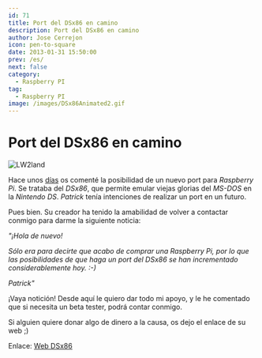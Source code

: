 ```yaml
---
id: 71
title: Port del DSx86 en camino
description: Port del DSx86 en camino
author: Jose Cerrejon
icon: pen-to-square
date: 2013-01-31 15:50:00
prev: /es/
next: false
category:
  - Raspberry PI
tag:
  - Raspberry PI
image: /images/DSx86Animated2.gif
---
```


# Port del DSx86 en camino

![LW2land](/images/DSx86Animated2.gif)

Hace unos [días](/post.php?id=59) os comenté la posibilidad de un nuevo port para *Raspberry Pi*. Se trataba del *DSx86*, que permite emular viejas glorias del *MS-DOS* en la *Nintendo DS*. *Patrick* tenía intenciones de realizar un port en un futuro.

Pues bien. Su creador ha tenido la amabilidad de volver a contactar conmigo para darme la siguiente noticia:

*"¡Hola de nuevo!*
 
*Sólo era para decirte que acabo de comprar una Raspberry Pi, por lo que las posibilidades de que haga un port del DSx86 se han incrementado considerablemente hoy. :-)*

*Patrick"*

¡Vaya notición! Desde aquí le quiero dar todo mi apoyo, y le he comentado que si necesita un beta tester, podrá contar conmigo.

Si alguien quiere donar algo de dinero a la causa, os dejo el enlace de su web ;)

Enlace: [Web DSx86](http://dsx86.patrickaalto.com)